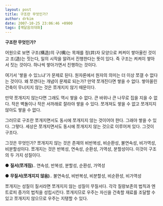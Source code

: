 ```yaml
---
layout: post
title: 구조란 무엇인가?
author: drkim
date: 2007-10-25 23:06:46 +0900
tags: [깨달음의대화]
---
```

**구조란 무엇인가?**

어원으로 보면 구조(構造)의 구(構)는 목재를 정(井)자 모양으로 켜켜이 쌓아올린 것이고 조(造)는 짓는다, 일의 시작을 알려서 진행한다는 뜻이 있다. 즉 구조는 켜켜이 쌓아서 짓는 것이다. 하나씩 쌓아가면서 진행하는 것이다. 

여기서 '쌓을 수 있느냐'가 문제로 된다. 원자론에서 원자의 의미는 더 이상 쪼갤 수 없다는 것이다. 왜 쪼갠다는 개념이 문제로 되는가? 만약 쪼개진다면 쌓을 수 없다. 쌓아올린 건축이 무너지지 않는 것은 쪼개지지 않기 때문이다. 

만약 쪼개지지 않는다면 그래도 역시 쌓을 수 없다. 큰 바위나 큰 나무로 집을 지을 수 없다. 작은 벽돌이나 작은 서까래로 잘라야 쌓을 수 있다. 쪼개져도 쌓을 수 없고 쪼개지지 않아도 쌓을 수 없다. 

그러므로 구조란 쪼개지면서도 동시에 쪼개지지 않는 것이어야 한다. 그래야 쌓을 수 있다. 그렇다. 세상은 쪼개지면서도 동시에 쪼개지지 않는 것으로 이루어져 있다. 그것이 구조다. 

그것은 무엇인가? 쪼개지지 않는 것은 존재의 비반복성, 비순환성, 불연속성, 비가역성, 비분할성이다. 쪼개지는 것은 반복성, 연속성, 순환성, 가역성, 분할성이다. 이것이 구조의 두 가지 성질이다. 

● **질서(쪼개짐)**.. 연속성, 반복성, 분할성, 순환성, 가역성
             
● **무질서(쪼개지지 않음)**.. 불연속성, 비반복성, 비분할성, 비순환성, 비가역성

쪼개지는 성질이 질서라면 쪼개지지 않는 성질이 무질서다. 각각 질량보존의 법칙과 엔트로피 증가의 법칙을 성립시킨다. 쪼개지므로 우주는 자신을 건축할 재료를 조달할 수 있고 쪼개지지 않으므로 우주는 지탱할 수 있다.